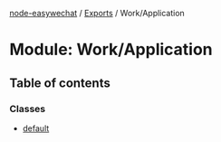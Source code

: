 [node-easywechat](../README.md) / [Exports](../modules.md) / Work/Application

# Module: Work/Application

## Table of contents

### Classes

- [default](../classes/Work_Application.default.md)
